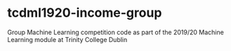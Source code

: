 # tcdml1920-income-group
Group Machine Learning competition code as part of the 2019/20 Machine Learning module at Trinity College Dublin

